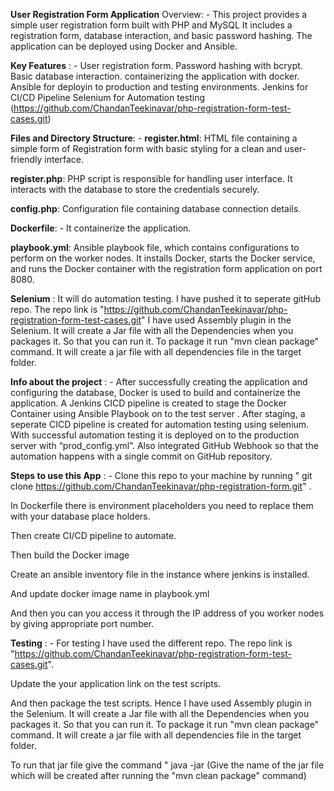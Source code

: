 **User Registration Form Application**
Overview: -
This project provides a simple user registration form built with PHP and MySQL
It includes a registration form, database interaction, and basic password hashing. The application can be deployed using Docker and Ansible.


**Key Features** : -
User registration form.
Password hashing with bcrypt.
Basic database interaction.
containerizing the application with docker.
Ansible for deployin to production and testing environments.
Jenkins for CI/CD Pipeline
Selenium for Automation testing (https://github.com/ChandanTeekinavar/php-registration-form-test-cases.git)


**Files and Directory Structure**: -
**register.html**: HTML file containing a simple form of Registration form with basic styling for a clean and user-friendly interface.

**register.php**: PHP script is responsible for handling user interface. It interacts with the database to store the credentials securely.

**config.php**: Configuration file containing database connection details.

**Dockerfile**: - It containerize the application.

**playbook.yml**: Ansible playbook file, which contains configurations to perform on the worker nodes. It installs Docker, starts the Docker service, and runs the Docker container with the registration form application on port 8080.

**Selenium** : It will do automation testing. I have pushed it to seperate gitHub repo. The repo link is "https://github.com/ChandanTeekinavar/php-registration-form-test-cases.git" I have used Assembly plugin in the Selenium. It will create a Jar file with all the Dependencies when you packages it. So that you can run it. To package it run "mvn clean package" command. It will create a jar file with all dependencies file in the target folder.




**Info about the project** : -
After successfully creating the application and configuring the database, Docker is used to build and containerize the application. A Jenkins CICD pipeline is created to stage the Docker Container using Ansible Playbook on to the test server . After staging, a seperate CICD pipeline is created for automation testing using selenium. With successful automation testing it is deployed on to the production server with “prod_config.yml”.
Also integrated GitHub Webhook so that the automation happens with a single commit on GitHub repository.




**Steps to use this App** : -
Clone this repo to your machine by running " git clone https://github.com/ChandanTeekinavar/php-registration-form.git" .

In Dockerfile there is environment placeholders you need to replace them with your database place holders.

Then create CI/CD pipeline to automate.

Then build the Docker image 

Create an ansible inventory file in the instance where jenkins is installed.

And update docker image name in playbook.yml

And then you can you access it through the IP address of you worker nodes by giving appropriate port number.

**Testing** : -
For testing I have used the different repo. The repo link is "https://github.com/ChandanTeekinavar/php-registration-form-test-cases.git".

Update the your application link on the test scripts.

And then package the test scripts. Hence I have used Assembly plugin in the Selenium. It will create a Jar file with all the Dependencies when you packages it. So that you can run it. To package it run "mvn clean package" command. It will create a jar file with all dependencies file in the target folder.

To run that jar file give the command " java -jar <jar file name> (Give the name of the jar file which will be created after running the "mvn clean package" command)

